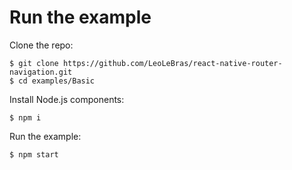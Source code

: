 # Run the example
Clone the repo:
```shell
$ git clone https://github.com/LeoLeBras/react-native-router-navigation.git
$ cd examples/Basic
```

Install Node.js components:
```shell
$ npm i
```

Run the example:
```shell
$ npm start
```

